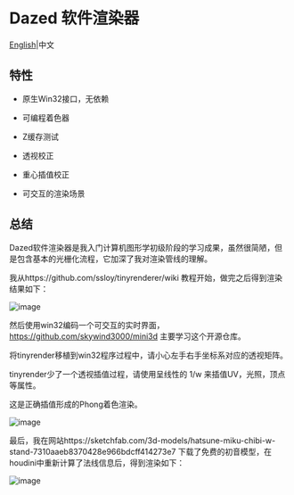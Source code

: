 # Dazed 软件渲染器

[English](README.md)|中文

## 特性

- 原生Win32接口，无依赖

- 可编程着色器

- Z缓存测试

- 透视校正

- 重心插值校正

- 可交互的渲染场景

## 总结

  Dazed软件渲染器是我入门计算机图形学初级阶段的学习成果，虽然很简陋，但是包含基本的光栅化流程，它加深了我对渲染管线的理解。

我从https://github.com/ssloy/tinyrenderer/wiki 教程开始，做完之后得到渲染结果如下：


![image](/images/merge2.jpg)

  然后使用win32编码一个可交互的实时界面，https://github.com/skywind3000/mini3d 主要学习这个开源仓库。

  将tinyrender移植到win32程序过程中，请小心左手右手坐标系对应的透视矩阵。

  tinyrender少了一个透视插值过程，请使用呈线性的 1/w 来插值UV，光照，顶点等属性。

  这是正确插值形成的Phong着色渲染。

![image](/images/merge1.jpg)

  最后，我在网站https://sketchfab.com/3d-models/hatsune-miku-chibi-w-stand-7310aaeb8370428e966bdcff414273e7 下载了免费的初音模型，在houdini中重新计算了法线信息后，得到渲染如下：

![image](/images/miku.jpg)
